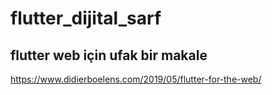 # flutter_dijital_sarf

## flutter web için ufak bir makale 
https://www.didierboelens.com/2019/05/flutter-for-the-web/

